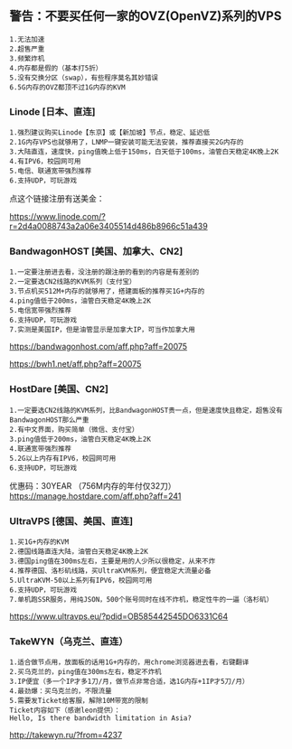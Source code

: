 ## 警告：不要买任何一家的OVZ(OpenVZ)系列的VPS
````
1.无法加速
2.超售严重
3.频繁炸机
4.内存都是假的（基本打5折）
5.没有交换分区（swap），有些程序莫名其妙错误
6.5G内存的OVZ都顶不过1G内存的KVM
````

### Linode [日本、直连]
````
1.强烈建议购买Linode【东京】或【新加坡】节点，稳定、延迟低
2.1G内存VPS也就够用了，LNMP一键安装可能无法安装，推荐直接买2G内存的
3.大陆直连，速度快，ping值晚上低于150ms，白天低于100ms，油管白天稳定4K晚上2K
4.有IPV6，校园网可用
5.电信、联通宽带强烈推荐
6.支持UDP，可玩游戏
````
点这个链接注册有送美金：

https://www.linode.com/?r=2d4a0088743a2a06e3405514d486b8966c51a439

### BandwagonHOST [美国、加拿大、CN2]
```
1.一定要注册进去看，没注册的跟注册的看到的内容是有差别的
2.一定要选CN2线路的KVM系列（支付宝）
3.节点机买512M+内存的就够用了，搭建面板的推荐买1G+内存的
4.ping值低于200ms，油管白天稳定4K晚上2K
5.电信宽带强烈推荐
6.支持UDP，可玩游戏
7.实测是美国IP，但是油管显示是加拿大IP，可当作加拿大用
````
https://bandwagonhost.com/aff.php?aff=20075

https://bwh1.net/aff.php?aff=20075

### HostDare [美国、CN2]
```
1.一定要选CN2线路的KVM系列，比BandwagonHOST贵一点，但是速度快且稳定，超售没有BandwagonHOST那么严重
2.有中文界面，购买简单（微信、支付宝）
3.ping值低于200ms，油管白天稳定4K晚上2K
4.联通宽带强烈推荐
5.2G以上内存有IPV6，校园网可用
6.支持UDP，可玩游戏
```
优惠码：30YEAR （756M内存的年付仅32刀）
https://manage.hostdare.com/aff.php?aff=241

### UltraVPS [德国、美国、直连]
```
1.买1G+内存的KVM
2.德国线路直连大陆，油管白天稳定4K晚上2K
3.德国ping值在300ms左右，主要是用的人少所以很稳定，从来不炸
4.推荐德国、洛杉矶线路，买UltraKVM系列，便宜稳定大流量必备
5.UltraKVM-50以上系列有IPV6，校园网可用
6.支持UDP，可玩游戏
7.单机跑SSR服务，用纯JSON，500个账号同时在线不炸机，稳定性牛的一逼（洛杉矶）
```
https://www.ultravps.eu/?pdid=OB585442545DO6331C64

### TakeWYN（乌克兰、直连）
```
1.适合做节点用，放面板的话用1G+内存的，用chrome浏览器进去看，右键翻译
2.买乌克兰的，ping值在300ms左右，稳定不炸机
3.IP便宜（多一个IP才多1刀/月，做节点非常合适，选1G内存+1IP才5刀/月）
4.最劲爆：买乌克兰的，不限流量
5.需要发Ticket给客服，解除10M带宽的限制
Ticket内容如下（感谢leon提供）：
Hello, Is there bandwidth limitation in Asia?
```
http://takewyn.ru/?from=4237
